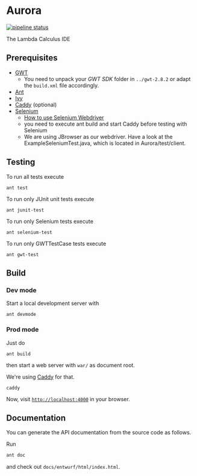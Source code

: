 # Aurora

[![pipeline status](https://git.scc.kit.edu/ap/Aurora/badges/master/pipeline.svg)](https://git.scc.kit.edu/ap/Aurora/commits/master)

The Lambda Calculus IDE

## Prerequisites

- [GWT](http://www.gwtproject.org)
    - You need to unpack your _GWT SDK_ folder in `../gwt-2.8.2` or adapt the `build.xml` file accordingly.
- [Ant](http://ant.apache.org)
- [Ivy](http://ant.apache.org/ivy)
- [Caddy](https://caddyserver.com) (optional)
- [Selenium](https://www.seleniumhq.org)
    - [How to use Selenium Webdriver](https://www.seleniumhq.org/docs/03_webdriver.jsp)
    - you need to execute ant build and start Caddy before testing with Selenium
    - We are using JBrowser as our webdriver. Have a look at the ExampleSeleniumTest.java, which is located in 
      Aurora/test/client.
      
 ## Testing
      
To run all tests execute
      
```
ant test  
```
To run only JUnit unit tests execute
      
```
ant junit-test
```
      
To run only Selenium tests execute
      
```
ant selenium-test
```
      
To run only GWTTestCase tests execute
      
```
ant gwt-test
```
      
## Build

### Dev mode

Start a local development server with

```
ant devmode
```

### Prod mode

Just do

```
ant build
```

then start a web server with `war/` as document root.

We're using [Caddy](https://caddyserver.com) for that.

```
caddy
```

Now, visit [`http://localhost:4000`](http://localhost:4000) in your browser.



## Documentation

You can generate the API documentation from the source code as follows.

Run

```bash
ant doc
```

and check out `docs/entwurf/html/index.html`.
